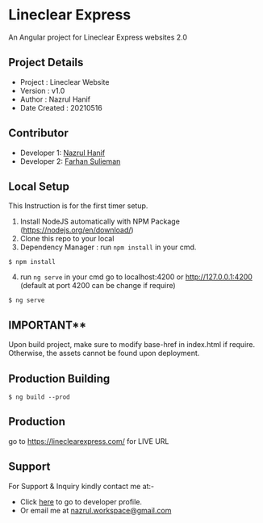 Lineclear Express 
=================

An Angular project for Lineclear Express websites 2.0

## Project Details
- Project : Lineclear Website 
- Version : v1.0
- Author : Nazrul Hanif
- Date Created : 20210516

## Contributor

- Developer 1: [Nazrul Hanif](https://github.com/lordnaz)
- Developer 2: [Farhan Sulieman](https://github.com/paanconz)



## Local Setup

This Instruction is for the first timer setup.

1. Install NodeJS automatically with NPM Package (https://nodejs.org/en/download/)
2. Clone this repo to your local
3. Dependency Manager : run `npm install` in your cmd. 
```
$ npm install
```
4. run `ng serve` in your cmd go to localhost:4200 or http://127.0.0.1:4200 (default at port 4200 can be change if require)
```
$ ng serve
```

## IMPORTANT**
Upon build project, make sure to modify base-href in index.html if require. Otherwise, the assets cannot be found upon deployment.

## Production Building

```
$ ng build --prod
```

## Production 
go to https://lineclearexpress.com/ for LIVE URL


## Support 

For Support & Inquiry kindly contact me at:-

- Click [here](https://github.com/lordnaz) to go to developer profile.
- Or email me at nazrul.workspace@gmail.com
